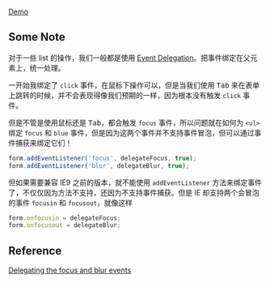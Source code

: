 [Demo](http://frontend-addiction.github.io/Baidu-IFE/stage02/task30/form/)

## Some Note

对于一些 list 的操作，我们一般都是使用 [Event Delegation](https://github.com/L-movingon/prepare-for-interview/blob/master/JavaScript/event-bubble-and-event-delegation.md#event-delegation)。把事件绑定在父元素上，统一处理。

一开始我绑定了 `click` 事件，在鼠标下操作可以，但是当我们使用 <kbd>Tab</kbd> 来在表单上跳转的时候，并不会表现得像我们预期的一样，因为根本没有触发 `click` 事件。

但是不管是使用鼠标还是 <kbd>Tab</kbd>，都会触发 `focus` 事件，所以问题就在如何为 `<ul>` 绑定 `focus` 和 `blue` 事件，但是因为这两个事件并不支持事件冒泡，但可以通过事件捕获来绑定它们！

```javascript
form.addEventListener('focus', delegateFocus, true);
form.addEventListener('blur', delegateBlur, true);
```

但如果需要兼容 IE9 之前的版本，就不能使用 `addEventListener` 方法来绑定事件了，不仅仅因为方法不支持，还因为不支持事件捕获。但是 IE 却支持两个会冒泡的事件 `focusin` 和 `focusout`，就像这样

```javascript
form.onfocusin = delegateFocus;
form.onfocusout = delegateBlur;
```

## Reference

[Delegating the focus and blur events](http://www.quirksmode.org/blog/archives/2008/04/delegating_the.html)

